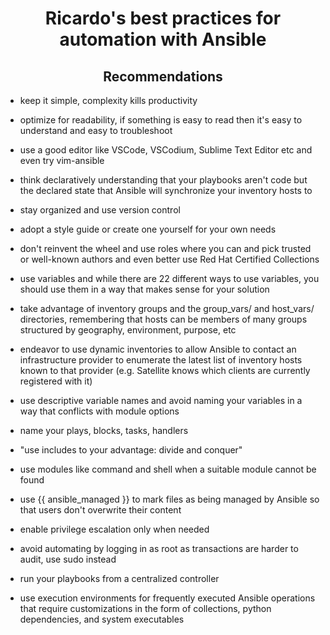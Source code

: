 <h1 align="center"> Ricardo's best practices for automation with Ansible </h1>

<h2 align="center"> Recommendations </h2>




- keep it simple, complexity kills productivity

- optimize for readability, if something is easy to read then it's easy to understand and easy to troubleshoot

- use a good editor like VSCode, VSCodium, Sublime Text Editor etc and even try vim-ansible

- think declaratively understanding that your playbooks aren't code but the declared state that Ansible will synchronize your inventory hosts to

- stay organized and use version control

- adopt a style guide or create one yourself for your own needs

- don't reinvent the wheel and use roles where you can and pick trusted or well-known authors and even better use Red Hat Certified Collections

- use variables and while there are 22 different ways to use variables, you should use them in a way that makes sense for your solution

- take advantage of inventory groups and the group_vars/ and host_vars/ directories, remembering that hosts can be members of many groups structured by geography, environment, purpose, etc

- endeavor to use dynamic inventories to allow Ansible to contact an infrastructure provider to enumerate the latest list of inventory hosts known to that provider (e.g. Satellite knows which clients are currently registered with it)

- use descriptive variable names and avoid naming your variables in a way that conflicts with module options

- name your plays, blocks, tasks, handlers

- "use includes to your advantage: divide and conquer"

- use modules like command and shell when a suitable module cannot be found

- use {{ ansible_managed }} to mark files as being managed by Ansible so that users don't overwrite their content

- enable privilege escalation only when needed

- avoid automating by logging in as root as transactions are harder to audit, use sudo instead

- run your playbooks from a centralized controller

- use execution environments for frequently executed Ansible operations that require customizations in the form of collections, python dependencies, and system executables
